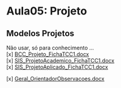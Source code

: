 # Aula05: Projeto

## Modelos Projetos

Não usar, só para conhecimento ...  
[x] [BCC_Projeto_FichaTCC1.docx](Material/BCC_Projeto_FichaTCC1.docx "BCC_Projeto_FichaTCC1.docx")  
[x] [SIS_ProjetoAcademico_FichaTCC1.docx](Material/SIS_ProjetoAcademico_FichaTCC1.docx "SIS_ProjetoAcademico_FichaTCC1.docx")  
[x] [SIS_ProjetoAplicado_FichaTCC1.docx](Material/SIS_ProjetoAplicado_FichaTCC1.docx "SIS_ProjetoAplicado_FichaTCC1.docx")  

[x] [Geral_OrientadorObservacoes.docx](Material/Geral_OrientadorObservacoes.docx "Geral_OrientadorObservacoes.docx")  